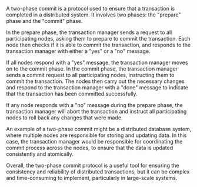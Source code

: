 A two-phase commit is a protocol used to ensure that a transaction is completed in a distributed system. It involves two phases: the "prepare" phase and the "commit" phase.

In the prepare phase, the transaction manager sends a request to all participating nodes, asking them to prepare to commit the transaction. Each node then checks if it is able to commit the transaction, and responds to the transaction manager with either a "yes" or a "no" message.

If all nodes respond with a "yes" message, the transaction manager moves on to the commit phase. In the commit phase, the transaction manager sends a commit request to all participating nodes, instructing them to commit the transaction. The nodes then carry out the necessary changes and respond to the transaction manager with a "done" message to indicate that the transaction has been committed successfully.

If any node responds with a "no" message during the prepare phase, the transaction manager will abort the transaction and instruct all participating nodes to roll back any changes that were made.

An example of a two-phase commit might be a distributed database system, where multiple nodes are responsible for storing and updating data. In this case, the transaction manager would be responsible for coordinating the commit process across the nodes, to ensure that the data is updated consistently and atomically.

Overall, the two-phase commit protocol is a useful tool for ensuring the consistency and reliability of distributed transactions, but it can be complex and time-consuming to implement, particularly in large-scale systems.